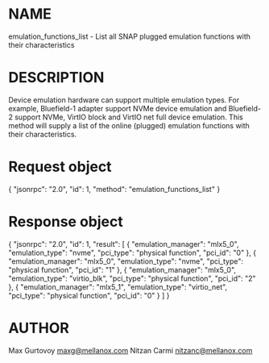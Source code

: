 # NAME

emulation_functions_list - List all SNAP plugged emulation functions with their characteristics

# DESCRIPTION

Device emulation hardware can support multiple emulation types. For example,
Bluefield-1 adapter support NVMe device emulation and Bluefield-2 support NVMe,
VirtIO block and VirtIO net full device emulation. This method will supply a
list of the online (plugged) emulation functions with their characteristics.

# Request object

{
  "jsonrpc": "2.0",
  "id": 1,
  "method": "emulation_functions_list"
}

# Response object

{
  "jsonrpc": "2.0",
  "id": 1,
  "result": [
    {
      "emulation_manager": "mlx5_0",
      "emulation_type": "nvme",
      "pci_type": "physical function",
      "pci_id": "0"
    },
    {
      "emulation_manager": "mlx5_0",
      "emulation_type": "nvme",
      "pci_type": "physical function",
      "pci_id": "1"
    },
    {
      "emulation_manager": "mlx5_0",
      "emulation_type": "virtio_blk",
      "pci_type": "physical function",
      "pci_id": "2"
    },
    {
      "emulation_manager": "mlx5_1",
      "emulation_type": "virtio_net",
      "pci_type": "physical function",
      "pci_id": "0"
    }
  ]
}


# AUTHOR

Max Gurtovoy <maxg@mellanox.com>
Nitzan Carmi <nitzanc@mellanox.com>
